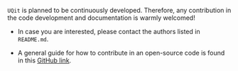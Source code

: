 `UQit` is planned to be continuously developed.
Therefore, any contribution in the code development and documentation is warmly welcomed!

* In case you are interested, please contact the authors listed in `README.md`.

* A general guide for how to contribute in an open-source code is found in this [GitHub link](https://github.com/github/docs/blob/main/CONTRIBUTING.md).
